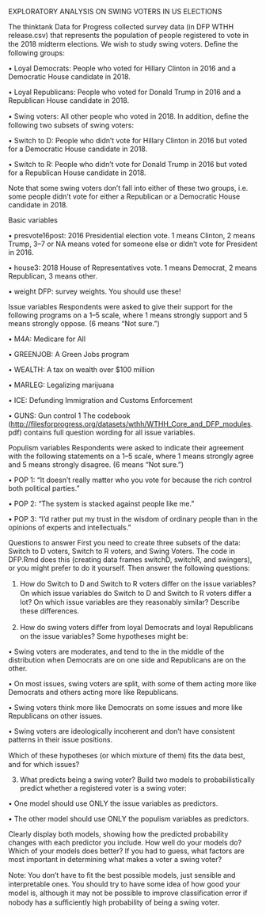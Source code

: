 EXPLORATORY ANALYSIS ON SWING VOTERS IN US ELECTIONS

The thinktank Data for Progress collected survey data (in DFP WTHH release.csv) that represents the population of people registered to vote in the 2018 midterm elections. We wish to study swing voters. Deﬁne the following groups:

• Loyal Democrats: People who voted for Hillary Clinton in 2016 and a Democratic House candidate in 2018. 

• Loyal Republicans: People who voted for Donald Trump in 2016 and a Republican House candidate in 2018. 

• Swing voters: All other people who voted in 2018. In addition, deﬁne the following two subsets of swing voters: 

• Switch to D: People who didn’t vote for Hillary Clinton in 2016 but voted for a Democratic House candidate in 2018. 

• Switch to R: People who didn’t vote for Donald Trump in 2016 but voted for a Republican House candidate in 2018.

Note that some swing voters don’t fall into either of these two groups, i.e. some people didn’t vote for either a Republican or a Democratic House candidate in 2018.

Basic variables 

• presvote16post: 2016 Presidential election vote. 1 means Clinton, 2 means Trump, 3–7 or NA means voted for someone else or didn’t vote for President in 2016. 

• house3: 2018 House of Representatives vote. 1 means Democrat, 2 means Republican, 3 means other.

• weight DFP: survey weights. You should use these!

Issue variables
Respondents were asked to give their support for the following programs on a 1–5 scale, where 1 means strongly support and 5 means strongly oppose. (6 means “Not sure.”)

• M4A: Medicare for All 

• GREENJOB: A Green Jobs program 

• WEALTH: A tax on wealth over $100 million 

• MARLEG: Legalizing marijuana 

• ICE: Defunding Immigration and Customs Enforcement 

• GUNS: Gun control 1 The codebook (http://filesforprogress.org/datasets/wthh/WTHH_Core_and_DFP_modules. pdf) contains full question wording for all issue variables.


Populism variables
Respondents were asked to indicate their agreement with the following statements on a 1–5 scale, where 1 means strongly agree and 5 means strongly disagree. (6 means “Not sure.”)

• POP 1: “It doesn’t really matter who you vote for because the rich control both political parties.” 

• POP 2: “The system is stacked against people like me.” 

• POP 3: “I’d rather put my trust in the wisdom of ordinary people than in the opinions of experts and intellectuals.”

Questions to answer
First you need to create three subsets of the data: Switch to D voters, Switch to R voters, and Swing Voters. The code in DFP.Rmd does this (creating data frames switchD, switchR, and swingers), or you might prefer to do it yourself. Then answer the following questions:

1. How do Switch to D and Switch to R voters diﬀer on the issue variables? On which issue variables do Switch to D and Switch to R voters diﬀer a lot? On which issue variables are they reasonably similar? Describe these diﬀerences.

2. How do swing voters diﬀer from loyal Democrats and loyal Republicans on the issue variables? Some hypotheses might be:

• Swing voters are moderates, and tend to the in the middle of the distribution when Democrats are on one side and Republicans are on the other. 

• On most issues, swing voters are split, with some of them acting more like Democrats and others acting more like Republicans. 

• Swing voters think more like Democrats on some issues and more like Republicans on other issues. 

• Swing voters are ideologically incoherent and don’t have consistent patterns in their issue positions.

Which of these hypotheses (or which mixture of them) ﬁts the data best, and for which issues?

3. What predicts being a swing voter? Build two models to probabilistically predict whether a registered voter is a swing voter: 

• One model should use ONLY the issue variables as predictors. 

• The other model should use ONLY the populism variables as predictors.

Clearly display both models, showing how the predicted probability changes with each predictor you include. How well do your models do? Which of your models does better? If you had to guess, what factors are most important in determining what makes a voter a swing voter?

Note: You don’t have to ﬁt the best possible models, just sensible and interpretable ones. You should try to have some idea of how good your model is, although it may not be possible to improve classiﬁcation error if nobody has a suﬃciently high probability of being a swing voter.
